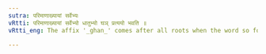 ```yaml
---
sutra: परिमाणाख्यायां सर्वेभ्यः
vRtti: परिमाणाख्यायां सर्वेभ्यो धातुभ्यो घञ् प्रत्ययो भवति ॥
vRtti_eng: The affix '_ghan_' comes after all roots when the word so formed is the name of a measure.

---
```

